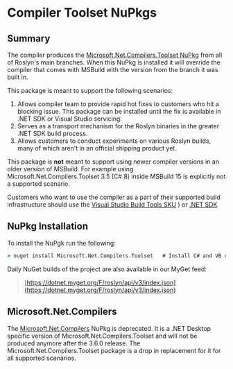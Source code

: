 Compiler Toolset NuPkgs
===
## Summary
The compiler produces the [Microsoft.Net.Compilers.Toolset NuPkg](https://www.nuget.org/packages/Microsoft.Net.Compilers.Toolset)
from all of Roslyn's main branches. When this NuPkg is installed it will
override the compiler that comes with MSBuild with the version from the branch
it was built in.

This package is meant to support the following scenarios:
1. Allows compiler team to provide rapid hot fixes to customers who hit a blocking
issue. This package can be installed until the fix is available in .NET SDK or 
Visual Studio servicing.
1. Serves as a transport mechanism for the Roslyn binaries in the greater .NET
SDK build process.
1. Allows customers to conduct experiments on various Roslyn builds, many of
which aren't in an official shipping product yet.

This package is **not** meant to support using newer compiler versions in an
older version of MSBuild. For example using Microsoft.Net.Compilers.Toolset
3.5 (C# 8) inside MSBuild 15 is explicitly not a supported scenario.

Customers who want to use the compiler as a part of their supported build 
infrastructure should use the [Visual Studio Build Tools SKU](https://docs.microsoft.com/en-us/visualstudio/install/workload-component-id-vs-build-tools?view=vs-2019])
) or [.NET SDK](https://dotnet.microsoft.com/download/visual-studio-sdks)

## NuPkg Installation

To install the NuPgk run the following:

```cmd
> nuget install Microsoft.Net.Compilers.Toolset   # Install C# and VB compilers
```

Daily NuGet builds of the project are also available in our MyGet feed:

> [https://dotnet.myget.org/F/roslyn/api/v3/index.json](https://dotnet.myget.org/F/roslyn/api/v3/index.json)

## Microsoft.Net.Compilers

The [Microsoft.Net.Compilers](https://www.nuget.org/packages/Microsoft.Net.Compilers)
NuPkg is deprecated. It is a .NET Desktop specific version of
Microsoft.Net.Compilers.Toolset and will not be produced anymore after the 
3.6.0 release. The Microsoft.Net.Compilers.Toolset package is a drop in
replacement for it for all supported scenarios.
